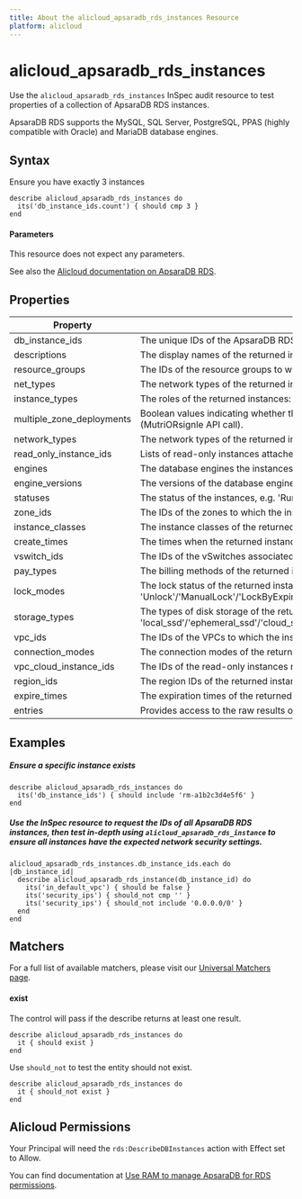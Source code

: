 ```yaml
---
title: About the alicloud_apsaradb_rds_instances Resource
platform: alicloud
---
```


# alicloud\_apsaradb\_rds\_instances

Use the `alicloud_apsaradb_rds_instances` InSpec audit resource to test properties of a collection of ApsaraDB RDS instances.

ApsaraDB RDS supports the MySQL, SQL Server, PostgreSQL, PPAS (highly compatible with Oracle) and MariaDB database engines.

## Syntax

 Ensure you have exactly 3 instances

    describe alicloud_apsaradb_rds_instances do
      its('db_instance_ids.count') { should cmp 3 }
    end

#### Parameters

This resource does not expect any parameters.

See also the [Alicloud documentation on ApsaraDB RDS](https://www.alibabacloud.com/help/doc-detail/26092.htm).

## Properties

|Property                    | Description|
| ---                        | --- |
|db\_instance\_ids           | The unique IDs of the ApsaraDB RDS instances returned. |
|descriptions                | The display names of the returned instances. |
|resource\_groups            | The IDs of the resource groups to which read-only instances belong.
|net\_types                  | The network types of the returned instances: one of 'Internet' or 'Intranet' |
|instance\_types             | The roles of the returned instances: 'Primary'/'Readonly'/'Guard'/'Temp'. |
|multiple\_zone\_deployments | Boolean values indicating whether the instances are deployed in multiple zones (MutriORsignle API call). |
|network\_types              | The network types of the returned instances: one of 'Classic' or 'VPC'. |
|read\_only\_instance\_ids   | Lists of read-only instances attached to instances returned that are primary instances. |
|engines                     | The database engines the instances run, e.g. 'MySQL'. |
|engine\_versions            | The versions of the database engine that the instances run. |
|statuses                    | The status of the instances, e.g. 'Running'/'Rebooting' etc. |
|zone\_ids                   | The IDs of the zones to which the instances belong. |
|instance\_classes           | The instance classes of the returned instances, e.g. 'mysql.n2.medium.1' |
|create\_times               | The times when the returned instances were created. |
|vswitch\_ids                | The IDs of the vSwitches associated with the VPCs to which the returned instances belong. |
|pay\_types                  | The billing methods of the returned instances: 'Postpaid'/'Prepaid'. |
|lock\_modes                 | The lock status of the returned instances: 'Unlock'/'ManualLock'/'LockByExpiration'/'LockByRestoration'/'LockByDiskQuota'/'Released'. |
|storage\_types              | The types of disk storage of the returned instances: 'local\_ssd'/'ephemeral\_ssd'/'cloud\_ssd'/'cloud\_essd'. |
|vpc\_ids                    | The IDs of the VPCs to which the instances belong. |
|connection\_modes           | The connection modes of the returned instances: 'Standard'/'Safe'. |
|vpc\_cloud\_instance\_ids   | The IDs of the read-only instances returned, that reside in VPCs. |
|region\_ids                 | The region IDs of the returned instances. |
|expire\_times               | The expiration times of the returned instances. |
|entries                     | Provides access to the raw results of the query, which can be treated as an array of hashes. |

## Examples

##### Ensure a specific instance exists

    describe alicloud_apsaradb_rds_instances do
      its('db_instance_ids') { should include 'rm-a1b2c3d4e5f6' }
    end

##### Use the InSpec resource to request the IDs of all ApsaraDB RDS instances, then test in-depth using `alicloud_apsaradb_rds_instance` to ensure all instances have the expected network security settings.

    alicloud_apsaradb_rds_instances.db_instance_ids.each do |db_instance_id|
      describe alicloud_apsaradb_rds_instance(db_instance_id) do
        its('in_default_vpc') { should be false }
        its('security_ips') { should_not cmp '' }
        its('security_ips') { should_not include '0.0.0.0/0' }
      end
    end

## Matchers

For a full list of available matchers, please visit our [Universal Matchers page](https://www.inspec.io/docs/reference/matchers/).

#### exist

The control will pass if the describe returns at least one result.

    describe alicloud_apsaradb_rds_instances do
      it { should exist }
    end

Use `should_not` to test the entity should not exist.

    describe alicloud_apsaradb_rds_instances do
      it { should_not exist }
    end

## Alicloud Permissions

Your Principal will need the `rds:DescribeDBInstances` action with Effect set to Allow.

You can find documentation at [Use RAM to manage ApsaraDB for RDS permissions](https://www.alibabacloud.com/help/doc-detail/58932.htm#section-rhd-4ll-5gb).
